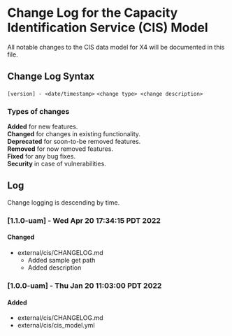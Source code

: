 # Change Log for the Capacity Identification Service (CIS) Model
All notable changes to the CIS data model for X4 will be documented in this file.

## Change Log Syntax
``[version] - <date/timestamp>``
``<change type> <change description>``

### Types of changes
__Added__ for new features.  
__Changed__ for changes in existing functionality.  
__Deprecated__ for soon-to-be removed features.  
__Removed__ for now removed features.  
__Fixed__ for any bug fixes.  
__Security__ in case of vulnerabilities.  

## Log
Change logging is descending by time.

### [1.1.0-uam] - Wed Apr 20 17:34:15 PDT 2022
#### Changed
- external/cis/CHANGELOG.md
  - Added sample get path
  - Added description

### [1.0.0-uam] - Thu Jan 20 11:03:00 PDT 2022
#### Added
- external/cis/CHANGELOG.md
- external/cis/cis_model.yml
